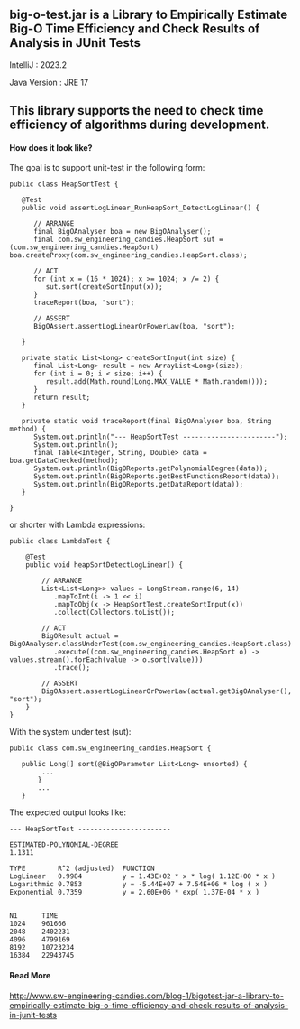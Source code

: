 big-o-test.jar is a Library to Empirically Estimate Big-O Time Efficiency and Check Results of Analysis in JUnit Tests
--------------------------------------------------------------------------------------------------------------------

IntelliJ : 2023.2

Java Version : JRE 17

This library supports the need to check time efficiency of algorithms during development.
-----------------------------------------------------------------------------------------

#### How does it look like?

The goal is to support unit-test in the following form:

	public class HeapSortTest {
	
	   @Test
	   public void assertLogLinear_RunHeapSort_DetectLogLinear() {
	
	      // ARRANGE
	      final BigOAnalyser boa = new BigOAnalyser();
	      final com.sw_engineering_candies.HeapSort sut = (com.sw_engineering_candies.HeapSort) boa.createProxy(com.sw_engineering_candies.HeapSort.class);

	      // ACT
	      for (int x = (16 * 1024); x >= 1024; x /= 2) {
	         sut.sort(createSortInput(x));
	      }
	      traceReport(boa, "sort");
	
	      // ASSERT
	      BigOAssert.assertLogLinearOrPowerLaw(boa, "sort");
	
	   }
	
	   private static List<Long> createSortInput(int size) {
	      final List<Long> result = new ArrayList<Long>(size);
	      for (int i = 0; i < size; i++) {
	         result.add(Math.round(Long.MAX_VALUE * Math.random()));
	      }
	      return result;
	   }
	
	   private static void traceReport(final BigOAnalyser boa, String method) {
	      System.out.println("--- HeapSortTest -----------------------");
	      System.out.println();
	      final Table<Integer, String, Double> data = boa.getDataChecked(method);
	      System.out.println(BigOReports.getPolynomialDegree(data));
	      System.out.println(BigOReports.getBestFunctionsReport(data));
	      System.out.println(BigOReports.getDataReport(data));
	   }
	
	}

or shorter with Lambda expressions:

    public class LambdaTest {

        @Test
        public void heapSortDetectLogLinear() {
	
            // ARRANGE
            List<List<Long>> values = LongStream.range(6, 14) 
	           .mapToInt(i -> 1 << i) 
	           .mapToObj(x -> HeapSortTest.createSortInput(x)) 
	           .collect(Collectors.toList());
	
            // ACT
            BigOResult actual = BigOAnalyser.classUnderTest(com.sw_engineering_candies.HeapSort.class) 
	           .execute((com.sw_engineering_candies.HeapSort o) -> values.stream().forEach(value -> o.sort(value))) 
	           .trace();
	
            // ASSERT
            BigOAssert.assertLogLinearOrPowerLaw(actual.getBigOAnalyser(), "sort");
        }
    } 	

With the system under test (sut):

	public class com.sw_engineering_candies.HeapSort {
	
	   public Long[] sort(@BigOParameter List<Long> unsorted) {
			...		
		   }
		   ...
	   }

The expected output looks like:

	--- HeapSortTest -----------------------
	
	ESTIMATED-POLYNOMIAL-DEGREE
	1.1311
	
	TYPE      	R^2 (adjusted)	FUNCTION
	LogLinear	0.9984  		y = 1.43E+02 * x * log( 1.12E+00 * x )
	Logarithmic	0.7853  		y = -5.44E+07 + 7.54E+06 * log ( x )
	Exponential	0.7359  		y = 2.60E+06 * exp( 1.37E-04 * x )
	
	
	N1		TIME
	1024	961666
	2048	2402231
	4096	4799169
	8192	10723234
	16384	22943745

#### Read More

http://www.sw-engineering-candies.com/blog-1/bigotest-jar-a-library-to-empirically-estimate-big-o-time-efficiency-and-check-results-of-analysis-in-junit-tests

